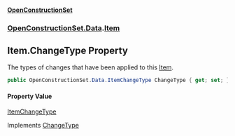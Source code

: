 #### [OpenConstructionSet](index.md 'index')
### [OpenConstructionSet.Data](index.md#OpenConstructionSet_Data 'OpenConstructionSet.Data').[Item](n8yymaCCgJR7t826C4USew.md 'OpenConstructionSet.Data.Item')
## Item.ChangeType Property
The types of changes that have been applied to this [Item](n8yymaCCgJR7t826C4USew.md 'OpenConstructionSet.Data.Item').  
```csharp
public OpenConstructionSet.Data.ItemChangeType ChangeType { get; set; }
```
#### Property Value
[ItemChangeType](vTCaE2Yq7ZPxJOyUw+wPyA.md 'OpenConstructionSet.Data.ItemChangeType')

Implements [ChangeType](_XRwcHr+f6GYOq6ee4ek9A.md 'OpenConstructionSet.Data.IItem.ChangeType')  
